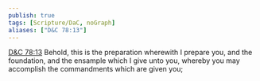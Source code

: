 ```yaml
---
publish: true
tags: [Scripture/DaC, noGraph]
aliases: ["D&C 78:13"]
---
```

[D&C 78:13](https://churchofjesuschrist.org/study/scriptures/dc-testament/dc/78?lang=eng&id=p13#p13) Behold, this is the preparation wherewith I prepare you, and the foundation, and the ensample which I give unto you, whereby you may accomplish the commandments which are given you;
